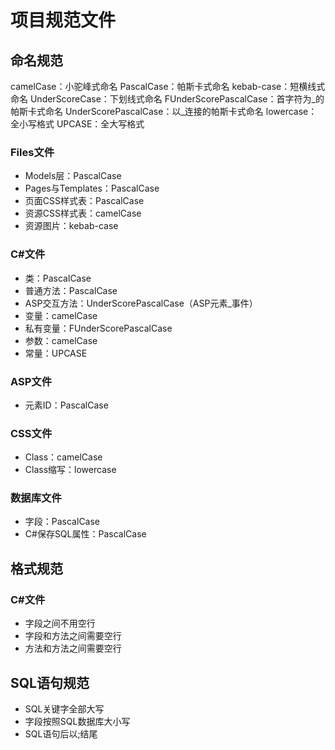 ﻿# 项目规范文件

## 命名规范

camelCase：小驼峰式命名
PascalCase：帕斯卡式命名
kebab-case：短横线式命名
UnderScoreCase：下划线式命名
FUnderScorePascalCase：首字符为_的帕斯卡式命名
UnderScorePascalCase：以_连接的帕斯卡式命名
lowercase：全小写格式
UPCASE：全大写格式

### Files文件

+ Models层：PascalCase
+ Pages与Templates：PascalCase
+ 页面CSS样式表：PascalCase
+ 资源CSS样式表：camelCase
+ 资源图片：kebab-case

### C#文件

+ 类：PascalCase
+ 普通方法：PascalCase
+ ASP交互方法：UnderScorePascalCase（ASP元素_事件）
+ 变量：camelCase
+ 私有变量：FUnderScorePascalCase
+ 参数：camelCase
+ 常量：UPCASE

### ASP文件

+ 元素ID：PascalCase

### CSS文件

+ Class：camelCase
+ Class缩写：lowercase

### 数据库文件

+ 字段：PascalCase
+ C#保存SQL属性：PascalCase

## 格式规范

### C#文件

+ 字段之间不用空行
+ 字段和方法之间需要空行
+ 方法和方法之间需要空行

## SQL语句规范

+ SQL关键字全部大写
+ 字段按照SQL数据库大小写
+ SQL语句后以;结尾

